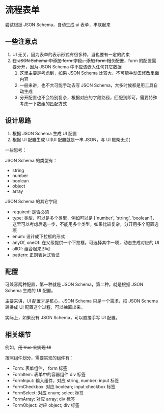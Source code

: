 # 流程表单

尝试根据 JSON Schema，自动生成 ui 表单，串联起来

## 一些注意点

1. UI 无关，因为表单的表示形式有很多种，当也要有一定的约束
2. ~~在 JSON Schema 中添加 form 字段，添加 form 相关配置~~，form 的配置需要分开，因为 JSON Schema 中不应该嵌入任何其它数据
   1. 这里主要是考虑到，如果 JSON Schema 比较大，不可能手动去修改里面内容
   2. 一般来讲，也不大可能手动去写 JSON Schema，大多时候都是用工具自动生成
   3. 分开配置也不会特别复杂，根据对应的字段路径，匹配到即可，需要特殊考虑一下数组的匹配方式

## 设计思路

1. 根据 JSON Schema 生成 UI 配置
2. 根据 UI 配置生成 UI(UI 配置就是一串 JSON，与 UI 框架无关)

一些思考：

JSON Schema 的类型有：

- string
- number
- boolean
- object
- array

JSON Schema 的其它字段

- required: 是否必须
- type: 类型，可以是多个类型，例如可以是 ['number', 'string', 'boolean']，这里可以考虑后退一步，不能用多个类型。如果比较复杂，分开用多个配置选项
- enum: 设计成下拉框的形式
- anyOf, oneOf: 在父级提供一个下拉框，可选择其中一项，动态生成对应的 UI
- allOf: 组合起来即可
- pattern: 正则表达式验证

## 配置

可兼容两种配置，第一种就是 JSON Schema，第二种，就是根据 JSON Schema 生成的 UI 配置。

主要来讲，UI 配置才是核心，JSON Schema 只是一个需求，把 JSON Schema 转换成 UI 配置这个过程，可以抽离出来。

实际上，如果没有 JSON Schema，可以直接手写 UI 配置。

## 相关细节

例如，~~用 Vue 来实现 UI~~

按照组件划分，需要实现的组件有：

- Form: 表单组件， form 标签
- FormItem: 表单中的容器组件 div 标签
- FormInput: 输入组件，对应 string, number; input 标签
- FormCheckbox: 对应 boolean; input:checkbox 标签
- FormSelect: 对应 enum; select 标签
- FormArray: 对应 array; div 标签
- FormObject: 对应 object; div 标签
